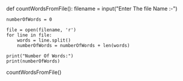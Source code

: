 def countWordsFromFile():
    filename = input("Enter The file Name :-")


    numberOfWords = 0 

    file = open(filename, 'r')
    for line in file:
        words = line.split()
        numberOfWords = numberOfWords + len(words)

    print("Number Of Words:")        
    print(numberOfWords)


countWordsFromFile() 
